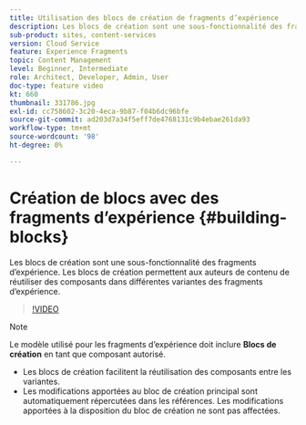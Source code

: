```yaml
---
title: Utilisation des blocs de création de fragments d’expérience
description: Les blocs de création sont une sous-fonctionnalité des fragments d’expérience qui permet la réutilisation de composants créés dans des variantes de fragments d’expérience.
sub-product: sites, content-services
version: Cloud Service
feature: Experience Fragments
topic: Content Management
level: Beginner, Intermediate
role: Architect, Developer, Admin, User
doc-type: feature video
kt: 660
thumbnail: 331786.jpg
exl-id: cc758602-3c20-4eca-9b87-f04b6dc96bfe
source-git-commit: ad203d7a34f5eff7de4768131c9b4ebae261da93
workflow-type: tm+mt
source-wordcount: '98'
ht-degree: 0%

---
```


# Création de blocs avec des fragments d’expérience {#building-blocks}

Les blocs de création sont une sous-fonctionnalité des fragments d’expérience. Les blocs de création permettent aux auteurs de contenu de réutiliser des composants dans différentes variantes des fragments d’expérience.

>[!VIDEO](https://video.tv.adobe.com/v/331786/?quality=12&learn=on)

>[!NOTE]
>
> Le modèle utilisé pour les fragments d’expérience doit inclure **Blocs de création** en tant que composant autorisé.

* Les blocs de création facilitent la réutilisation des composants entre les variantes.
* Les modifications apportées au bloc de création principal sont automatiquement répercutées dans les références. Les modifications apportées à la disposition du bloc de création ne sont pas affectées.
